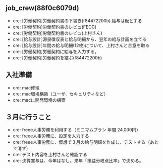 job_crew(88f0c6079d)
---

- cre: [労働契約]労働契約書の下書き(f84472200b) 給与は仮とする
- cre: [労働契約]労働契約書のレビュ(FECC)
- cre: [労働契約]労働契約書のレビュ(上村さん)
- cre: [給与設計]源泉徴収表と給与明細から、翌年の給与計画を立てる
- cre: [給与設計]年間の給与明細(12枚)について、上村さんと合意を取る
- cre: [労働契約]労働契約に給与を入力する。
- cre: [労働契約]労働契約を結ぶ(f84472200b)


## 入社準備
- cre: mac修理
- cre: mac環境構築（ユーザ、セキュリティなど）
- cre: macに開発環境の構築

## ３月に行うこと
- cre: freee人事労務を利用する（ミニマムプラン 年間 24,000円）
- cre: freee人事労務に、設定を入力する
- cre: freee人事労務に、仮想で３月の給与明細を作成し、テストする（あとで消す）
- cre: テスト内容を上村さんと確認する
- cre: 決算賞与は、今年はなし。来年「損益分岐点比率」で決める。


